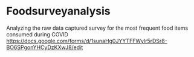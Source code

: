# Foodsurveyanalysis
Analyzing the raw data captured survey for the most frequent food items consumed during COVID
https://docs.google.com/forms/d/1sunaHg0JYYTFFWylr5rDSr8-BO6SPgonYHCyDzKXwJ8/edit
